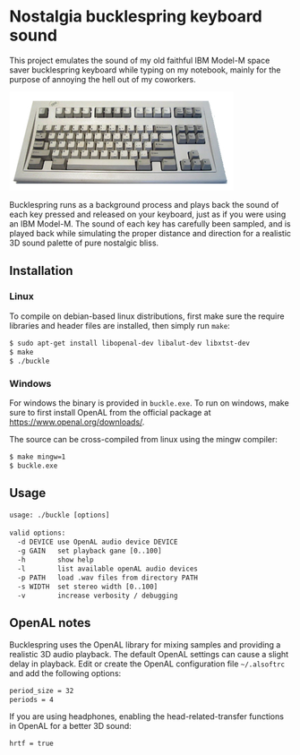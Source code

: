 Nostalgia bucklespring keyboard sound
=====================================

This project emulates the sound of my old faithful IBM Model-M space saver
bucklespring keyboard while typing on my notebook, mainly for the purpose of
annoying the hell out of my coworkers.

![Model M](model-m.jpg)

Bucklespring runs as a background process and plays back the sound of each key
pressed and released on your keyboard, just as if you were using an IBM
Model-M. The sound of each key has carefully been sampled, and is played back
while simulating the proper distance and direction for a realistic 3D sound
palette of pure nostalgic bliss.

Installation
------------

### Linux

To compile on debian-based linux distributions, first make sure the require
libraries and header files are installed, then simply run `make`:

````
$ sudo apt-get install libopenal-dev libalut-dev libxtst-dev
$ make
$ ./buckle
````

### Windows

For windows the binary is provided in `buckle.exe`. To run on windows,
make sure to first install OpenAL from the official package at
https://www.openal.org/downloads/. 

The source can be cross-compiled from linux using the mingw compiler:

````
$ make mingw=1
$ buckle.exe
````

Usage
-----

````
usage: ./buckle [options]

valid options:
  -d DEVICE use OpenAL audio device DEVICE
  -g GAIN   set playback gane [0..100]
  -h        show help
  -l        list available openAL audio devices
  -p PATH   load .wav files from directory PATH
  -s WIDTH  set stereo width [0..100]
  -v        increase verbosity / debugging
````

OpenAL notes
------------

Bucklespring uses the OpenAL library for mixing samples and providing a
realistic 3D audio playback. The default OpenAL settings can cause a slight
delay in playback. Edit or create the OpenAL configuration file `~/.alsoftrc`
and add the following options:

````
period_size = 32
periods = 4
````

If you are using headphones, enabling the head-related-transfer functions in
OpenAL for a better 3D sound:

````
hrtf = true
````
